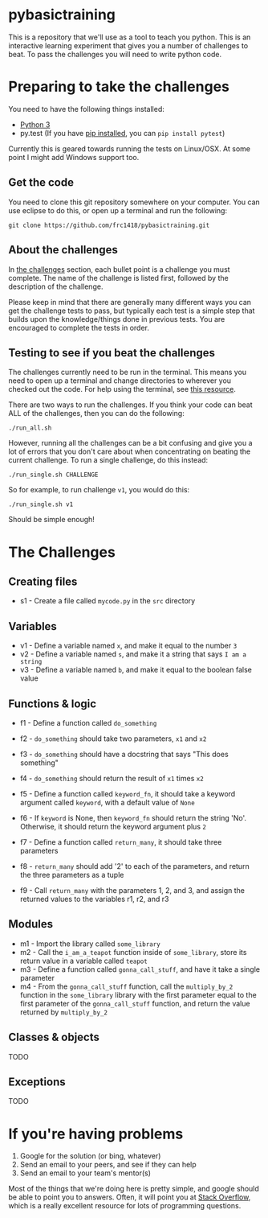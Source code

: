pybasictraining
===============

This is a repository that we'll use as a tool to teach you python. This is an
interactive learning experiment that gives you a number of challenges to
beat. To pass the challenges you will need to write python code.

Preparing to take the challenges
================================

You need to have the following things installed:

* [Python 3](https://www.python.org/downloads/release/python-341/)
* py.test (If you have [pip installed](http://pip.readthedocs.org/en/latest/installing.html),
  you can `pip install pytest`)
  
Currently this is geared towards running the tests on Linux/OSX. At some
point I might add Windows support too.

Get the code
------------

You need to clone this git repository somewhere on your computer. You can use
eclipse to do this, or open up a terminal and run the following:

	git clone https://github.com/frc1418/pybasictraining.git

About the challenges
--------------------

In [the challenges](#the-challenges) section, each bullet point is a challenge you must complete.
The name of the challenge is listed first, followed by the description of
the challenge.

Please keep in mind that there are generally many different ways you can get
the challenge tests to pass, but typically each test is a simple step that
builds upon the knowledge/things done in previous tests. You are encouraged
to complete the tests in order.


Testing to see if you beat the challenges
-----------------------------------------

The challenges currently need to be run in the terminal. This means you
need to open up a terminal and change directories to wherever you checked
out the code. For help using the terminal, see [this resource](http://team1418.org/wiki/CommandLinePrimer).

There are two ways to run the challenges. If you think your code can beat ALL
of the challenges, then you can do the following:

	./run_all.sh

However, running all the challenges can be a bit confusing and give you a lot
of errors that you don't care about when concentrating on beating the current
challenge. To run a single challenge, do this instead:

	./run_single.sh CHALLENGE
	
So for example, to run challenge `v1`, you would do this:

	./run_single.sh v1


Should be simple enough!

The Challenges
==============

Creating files
--------------

* s1 - Create a file called `mycode.py` in the `src` directory

Variables
---------

* v1 - Define a variable named `x`, and make it equal to the number `3`
* v2 - Define a variable named `s`, and make it a string that says `I am a string`
* v3 - Define a variable named `b`, and make it equal to the boolean false value

Functions & logic
-----------------

* f1 - Define a function called `do_something`
* f2 - `do_something` should take two parameters, `x1` and `x2`
* f3 - `do_something` should have a docstring that says "This does something"
* f4 - `do_something` should return the result of `x1` times `x2`

* f5 - Define a function called `keyword_fn`, it should take a keyword argument
  called `keyword`, with a default value of `None`
* f6 - If `keyword` is None, then `keyword_fn` should return the string 'No'.
  Otherwise, it should return the keyword argument plus `2`

* f7 - Define a function called `return_many`, it should take three parameters
* f8 - `return_many` should add '2' to each of the parameters, and return the
  three parameters as a tuple
* f9 - Call `return_many` with the parameters 1, 2, and 3, and assign the
  returned values to the variables r1, r2, and r3

Modules
-------

* m1 - Import the library called `some_library`
* m2 - Call the `i_am_a_teapot` function inside of `some_library`, store its
  return value in a variable called `teapot`
* m3 - Define a function called `gonna_call_stuff`, and have it take a
  single parameter
* m4 - From the `gonna_call_stuff` function, call the `multiply_by_2` function
  in the `some_library` library with the first parameter equal to the first
  parameter of the `gonna_call_stuff` function, and return the value returned by
  `multiply_by_2`
   
Classes & objects
-----------------

TODO

Exceptions
----------

TODO

   
If you're having problems
=========================

1. Google for the solution (or bing, whatever)
2. Send an email to your peers, and see if they can help
3. Send an email to your team's mentor(s)

Most of the things that we're doing here is pretty simple, and google should
be able to point you to answers. Often, it will point you at [Stack Overflow](http://stackoverflow.com),
which is a really excellent resource for lots of programming questions.



